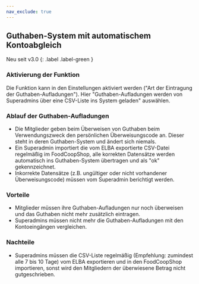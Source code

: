 ```yaml
---
nav_exclude: true
---
```

## Guthaben-System mit automatischem Kontoabgleich

Neu seit v3.0
{: .label .label-green }

### Aktivierung der Funktion
Die Funktion kann in den Einstellungen aktiviert werden ("Art der Eintragung der Guthaben-Aufladungen"). Hier "Guthaben-Aufladungen werden von Superadmins über eine CSV-Liste ins System geladen" auswählen.

### Ablauf der Guthaben-Aufladungen
* Die Mitglieder geben beim Überweisen von Guthaben beim Verwendungszweck den persönlichen Überweisungscode an. Dieser steht in deren Guthaben-System und ändert sich niemals.
* Ein Superadmin importiert die vom ELBA exportierte CSV-Datei regelmäßig im FoodCoopShop, alle korrekten Datensätze werden automatisch ins Guthaben-System übertragen und als "ok" gekennzeichnet.
* Inkorrekte Datensätze (z.B. ungültiger oder nicht vorhandener Überweisungscode) müssen vom Superadmin berichtigt werden.

### Vorteile
* Mitglieder müssen ihre Guthaben-Aufladungen nur noch überweisen und das Guthaben nicht mehr zusätzlich eintragen.
* Superadmins müssen nicht mehr die Guthaben-Aufladungen mit den Kontoeingängen vergleichen.

### Nachteile
* Superadmins müssen die CSV-Liste regelmäßig (Empfehlung: zumindest alle 7 bis 10 Tage) vom ELBA exportieren und in den FoodCoopShop importieren, sonst wird den Mitgliedern der überwiesene Betrag nicht gutgeschrieben.